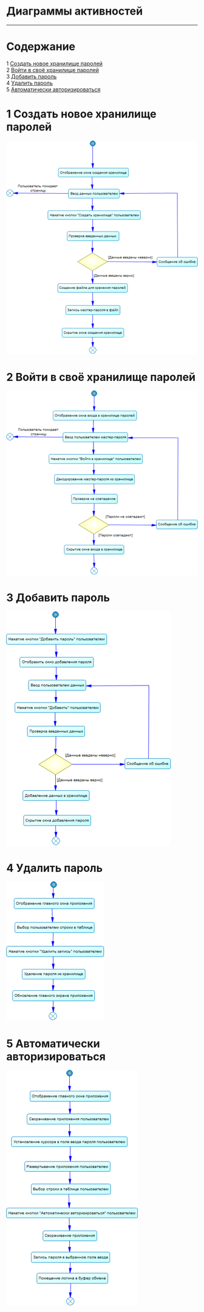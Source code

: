 # Диаграммы активностей
---

# Содержание
1 [Создать новое хранилище паролей](#create)  
2 [Войти в своё хранилище паролей](#login)  
3 [Добавить пароль](#add)  
4 [Удалить пароль](#delete)  
5 [Автоматически авторизироваться](#auto)  

<a name="create"/>

# 1 Создать новое хранилище паролей
![Создать новое хранилище паролей](../Activity/Create_storage.png)

<a name="login"/>

# 2 Войти в своё хранилище паролей
![Войти в своё хранилище паролей](../Activity/log_in_storage.png)

<a name="add"/>

# 3 Добавить пароль
![Добавить пароль](../Activity/add_password.png)

<a name="delete"/>

# 4 Удалить пароль
![Удалить пароль](../Activity/delete_password.png)

<a name="auto"/>

# 5 Автоматически авторизироваться
![Автоматически авторизироваться](../Activity/auto.png)
